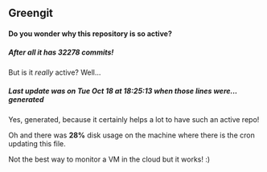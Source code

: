 ## Greengit

#### Do you wonder why this repository is so active?

##### After all it has 32278 commits!

But is it *really* active? Well...

##### Last update was on Tue Oct 18 at 18:25:13 when those lines were... generated

Yes, generated, because it certainly helps a lot to have such an active repo!

Oh and there was **28%** disk usage on the machine
where there is the cron updating this file.

Not the best way to monitor a VM in the cloud but it works! :)
